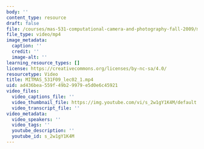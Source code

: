 ```yaml
---
body: ''
content_type: resource
draft: false
file: /courses/mas-531-computational-camera-and-photography-fall-2009/mitmas_531f09_lec02_1_360p_16_9.mp4
file_type: video/mp4
image_metadata:
  caption: ''
  credit: ''
  image-alt: ''
learning_resource_types: []
license: https://creativecommons.org/licenses/by-nc-sa/4.0/
resourcetype: Video
title: MITMAS_531F09_lec02_1.mp4
uid: ad436bea-559f-49b2-9979-e5d0e6c45921
video_files:
  video_captions_file: ''
  video_thumbnail_file: https://img.youtube.com/vi/s_2w1gY1K4M/default.jpg
  video_transcript_file: ''
video_metadata:
  video_speakers: ''
  video_tags: ''
  youtube_description: ''
  youtube_id: s_2w1gY1K4M
---
```

